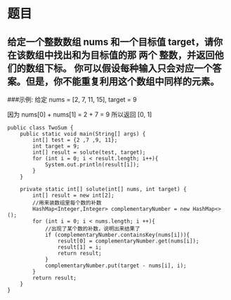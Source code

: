# 题目
  给定一个整数数组 nums 和一个目标值 target，请你在该数组中找出和为目标值的那 两个 整数，并返回他们的数组下标。
  你可以假设每种输入只会对应一个答案。但是，你不能重复利用这个数组中同样的元素。
 ---
###示例:
  给定 nums = [2, 7, 11, 15], target = 9
 
  因为 nums[0] + nums[1] = 2 + 7 = 9
  所以返回 [0, 1]
```
public class TwoSum {
    public static void main(String[] args) {
        int[] test = {2 ,7 ,9, 11};
        int target = 9;
        int[] result = solute(test, target);
        for (int i = 0; i < result.length; i++){
            System.out.println(result[i]);
        }
    }

    private static int[] solute(int[] nums, int target) {
        int[] result = new int[2];
        //用来装数组里每个数的补数
        HashMap<Integer,Integer> complementaryNumber = new HashMap<>();
        for (int i = 0; i < nums.length; i ++){
            //出现了某个数的补数，说明出来结果了
            if (complementaryNumber.containsKey(nums[i])){
                result[0] = complementaryNumber.get(nums[i]);
                result[1] = i;
                return result;
            }
            complementaryNumber.put(target - nums[i], i);
        }
        return result;
    }
}
```
